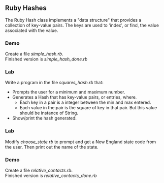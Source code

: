 ## Ruby Hashes

The Ruby Hash class implements a "data structure" that provides a
collection of key-value pairs. The keys are used to 'index', or find,
the value associated with the value.

### Demo
Create a file _simple_hash.rb_.   
Finished version is  _simple_hash_done.rb_

### Lab 
Write a program in the file _squares_hash.rb_ that:  
* Prompts the user for a minimum and maximum number.  
* Generates a Hash that has key-value pairs, or entries, where.    
	* Each key in a pair is a integer between the min and max entered.  
	* Each value in the pair is the square of key in that pair. But this value should be instance of String. 
* Show/print the hash generated.

### Lab
Modify _choose_state.rb_ to prompt and get a New England state code from the user. Then print out the name of the state.  

### Demo
Create a file _relative_contacts.rb_.   
Finished version is  _relative_contacts_done.rb_

